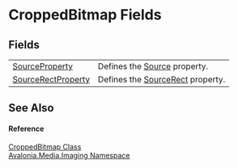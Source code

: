 # CroppedBitmap Fields




## Fields
<table>
<tr>
<td><a href="F_Avalonia_Media_Imaging_CroppedBitmap_SourceProperty">SourceProperty</a></td>
<td>Defines the <a href="P_Avalonia_Media_Imaging_CroppedBitmap_Source">Source</a> property.</td>
</tr>
<tr>
<td><a href="F_Avalonia_Media_Imaging_CroppedBitmap_SourceRectProperty">SourceRectProperty</a></td>
<td>Defines the <a href="P_Avalonia_Media_Imaging_CroppedBitmap_SourceRect">SourceRect</a> property.</td>
</tr>
</table>

## See Also


#### Reference
<a href="T_Avalonia_Media_Imaging_CroppedBitmap">CroppedBitmap Class</a>  
<a href="N_Avalonia_Media_Imaging">Avalonia.Media.Imaging Namespace</a>  

